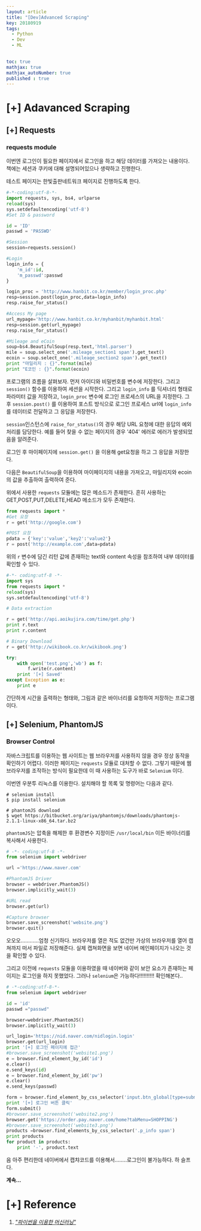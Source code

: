 ```yaml
---
layout: article
title: "[Dev]Advanced Scraping"
key: 20180919
tags:
  - Python
  - Dev
  - ML

  
toc: true
mathjax: true
mathjax_autoNumber: true
published : true
---
```


# [+] Adavanced Scraping

<!--more-->

## [+]  Requests

### requests module

이번엔 로그인이 필요한 페이지에서 로그인을 하고 해당 데이터를 가져오는 내용이다.
책에는 세션과 쿠키에 대해 설명되어있으나 생략하고 진행한다.

테스트 페이지는 한빛출판네트워크 페이지로 진행하도록 한다. 

```python
#-*-coding:utf-8-*-
import requests, sys, bs4, urlparse
reload(sys)
sys.setdefaultencoding('utf-8')
#Set ID & password

id = 'ID'
passwd = 'PASSWD'

#Session
session=requests.session()

#Login
login_info = {
    'm_id':id,
    'm_passwd':passwd
}

login_proc = 'http://www.hanbit.co.kr/member/login_proc.php'
resp=session.post(login_proc,data=login_info)
resp.raise_for_status()

#Access My page
url_mypage='http://www.hanbit.co.kr/myhanbit/myhanbit.html'
resp=session.get(url_mypage)
resp.raise_for_status()

#Mileage and eCoin
soup=bs4.BeautifulSoup(resp.text,'html.parser')
mile = soup.select_one('.mileage_section1 span').get_text()
ecoin = soup.select_one('.mileage_section2 span').get_text()
print "마일리지 : {}".format(mile)
print "E코인 : {}".format(ecoin)

```

프로그램의 흐름을 살펴보자.
먼저 아이디와 비밀번호를 변수에 저장한다. 그리고 `session()` 함수를 이용하여 세션을 시작한다. 그리고 `login_info` 를 딕셔너리 형태로 파라미터 값을 저장하고, `login_proc` 변수에 로그인 프로세스의 URL을 지정한다. 그 후 `session.post()` 를 이용하여 포스트 방식으로 로그인 프로세스 url에 `login_info` 를 데이터로 전달하고 그 응답을 저장한다.

`session`인스턴스에 `raise_for_status()`의 경우 해당 URL 요청에 대한 응답의 예외처리를 담당한다. 예를 들어 찾을 수 없는 페이지의 경우 '404' 에러로 에러가 발생되었음을 알려준다.

로그인 후 마이페이지에 `session.get()` 을 이용해 get요청을 하고 그 응답을 저장한다.

다음은 `BeautifulSoup`을 이용하여 마이페이지의 내용을 가져오고, 마일리지와 ecoin의 값을 추출하여 출력하여 준다.

위에서 사용한 `requests` 모듈에는 많은 메소드가 존재한다. 흔히 사용하는 GET,POST,PUT,DELETE,HEAD 메소드가 모두 존재한다.

```python
from requests import *
#Get 요청
r = get('http://google.com')

#POST 요청
pdata = {'key':'value','key2':'value2'}
r = post('http://example.com',data=pdata)
```

위의 `r` 변수에 담긴 리턴 값에 존재하는 text와 content 속성을 참조하여 내부 데이터를 확인할 수 있다.

```python
#-*- coding:utf-8 -*-
import sys
from requests import *
reload(sys)
sys.setdefaultencoding('utf-8')

# Data extraction

r = get('http://api.aoikujira.com/time/get.php')
print r.text
print r.content

# Binary Download
r = get('http://wikibook.co.kr/wikibook.png')

try:
    with open('test.png','wb') as f:
        f.write(r.content)
    print '[+] Saved'
except Exception as e:
    print e
```

간단하게 시간을 출력하는 형태와, 그림과 같은 바이너리를 요청하여 저장하는 프로그램이다. 

## [+] Selenium, PhantomJS

### Browser Control

자바스크립트를 이용하는 웹 사이트는 웹 브라우저를 사용하지 않을 경우 정상 동작을 확인하기 어렵다. 이러한 페이지는 `requests` 모듈로 대처할 수 없다. 그렇기 때문에 웹 브라우저를 조작하는 방식이 필요한데 이 때 사용하는 도구가 바로 `Selenium` 이다.

이번엔 우분투 리눅스를 이용한다. 설치해야 할 목록 및 명령어는 다음과 같다.

```shell
# selenium install
$ pip install selenium

# phantomJS download
$ wget https://bitbucket.org/ariya/phantomjs/downloads/phantomjs-2.1.1-linux-x86_64.tar.bz2
```

`phantomJS`는 압축을 해제한 후 환경변수 지정이든 `/usr/local/bin` 이든 바이너리를 복사해서 사용한다.

```python
# -*- coding:utf-8 -*-
from selenium import webdriver

url ='https://www.naver.com'

#PhantomJS Driver
browser = webdriver.PhantomJS()
browser.implicitly_wait(3)

#URL read
browser.get(url)

#Capture browser
browser.save_screenshot('website.png')
browser.quit()
```

오오오............엄청 신기하다. 브라우저를 열은 적도 없건만 가상의 브라우저를 열어 캡쳐까지 떠서 파일로 저장해준다. 실제 캡쳐화면을 보면 네이버 메인페이지가 나오는 것을 확인할 수 있다.

그리고 이전에 `requests` 모듈을 이용하였을 때 네이버와 같이 보안 요소가 존재하는 페이지는 로그인을 하지 못했었다. 그러나 `selenium`은 가능하다!!!!!!!!!! 확인해본다..

```python
# -*-coding:utf-8-*-
from selenium import webdriver

id = 'id'
passwd ="passwd"

browser=webdriver.PhantomJS()
browser.implicitly_wait(3)

url_login='https://nid.naver.com/nidlogin.login'
browser.get(url_login)
print '[+] 로그인 페이지에 접근'
#browser.save_screenshot('website1.png')
e = browser.find_element_by_id('id')
e.clear()
e.send_keys(id)
e = browser.find_element_by_id('pw')
e.clear()
e.send_keys(passwd)

form = browser.find_element_by_css_selector('input.btn_global[type=submit]')
print '[+] 로그인 버튼 클릭'
form.submit()
#browser.save_screenshot('website2.png')
browser.get('https://order.pay.naver.com/home?tabMenu=SHOPPING')
#browser.save_screenshot('website3.png')
products =browser.find_elements_by_css_selector('.p_info span')
print products
for product in products:
    print '-', product.text
```

음 아주 편리한데 네이버에서 캡챠코드를 이용해서........로그인이 불가능하다. 하 슬프다. 

**계속...**

# [+] Reference

1. <a href="http://wikibook.co.kr/python-machine-learning/">*"파이썬을 이용한 머신러닝"*</a>